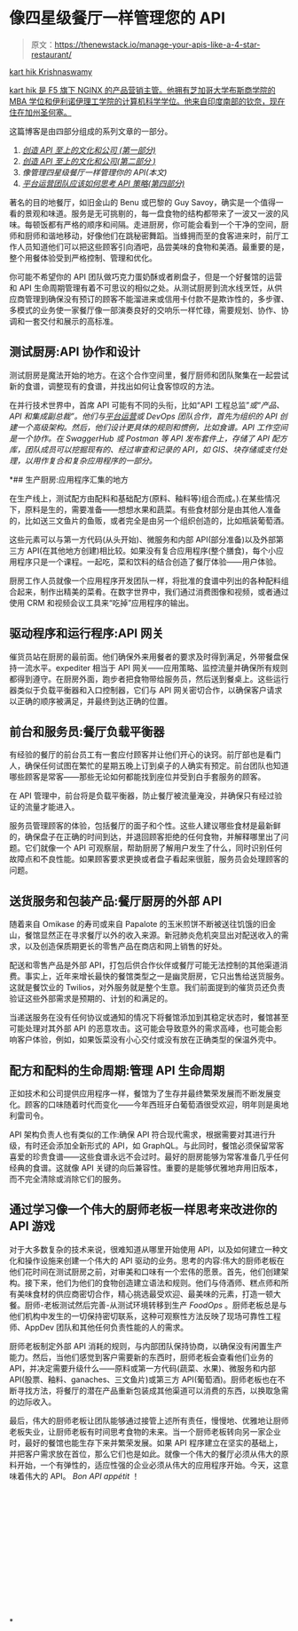 # 像四星级餐厅一样管理您的 API

> 原文：<https://thenewstack.io/manage-your-apis-like-a-4-star-restaurant/>

[](https://www.linkedin.com/in/kkrishnaswamy/)

[kart hik Krishnaswamy](https://www.linkedin.com/in/kkrishnaswamy/)

[kart hik 是 F5 旗下 NGINX 的产品营销主管。他拥有芝加哥大学布斯商学院的 MBA 学位和伊利诺伊理工学院的计算机科学学位。他来自印度南部的钦奈，现在住在加州圣何塞。](https://www.linkedin.com/in/kkrishnaswamy/)

[](https://www.linkedin.com/in/kkrishnaswamy/)[](https://www.linkedin.com/in/kkrishnaswamy/)

这篇博客是由四部分组成的系列文章的一部分。

1.  [*创造 API 至上的文化和公司* *(第一部分)*](https://thenewstack.io/creating-an-api-first-culture-and-company-part-1/)
2.  [*创造 API 至上的文化和公司(第二部分* *)*](https://thenewstack.io/creating-an-api-first-culture-and-company-part-2/)
3.  *像管理四星级餐厅一样管理你的 API(本文)*
4.  *[平台运营团队应该如何思考 API 策略(第四部分)](https://thenewstack.io/how-platform-ops-teams-should-think-about-api-strategy/)*

著名的目的地餐厅，如旧金山的 Benu 或巴黎的 Guy Savoy，确实是一个值得一看的景观和味道。服务是无可挑剔的，每一盘食物的结构都带来了一波又一波的风味。每顿饭都有严格的顺序和间隔。走进厨房，你可能会看到一个干净的空间，厨师和厨师和谐地移动，好像他们在跳秘密舞蹈。当蜂拥而至的食客进来时，前厅工作人员知道他们可以把这些顾客引向酒吧，品尝美味的食物和美酒。最重要的是，整个用餐体验受到严格控制、管理和优化。

你可能不希望你的 API 团队做巧克力蛋奶酥或者刷盘子，但是一个好餐馆的运营和 API 生命周期管理有着不可思议的相似之处。从测试厨房到流水线烹饪，从供应商管理到确保没有预订的顾客不能溜进来或信用卡付款不是欺诈性的，多步骤、多模式的业务使一家餐厅像一部演奏良好的交响乐一样忙碌，需要规划、协作、协调和一套交付和展示的高标准。

## 测试厨房:API 协作和设计

测试厨房是魔法开始的地方。在这个合作空间里，餐厅厨师和团队聚集在一起尝试新的食谱，调整现有的食谱，并找出如何让食客惊叹的方法。

在并行技术世界中，首席 API 可能有不同的头衔，比如“API 工程总监”*或“产品、API 和集成副总裁”。他们与[平台运营](https://www.nginx.com/blog/why-every-company-needs-platform-ops/)或 DevOps 团队合作，首先为组织的 API 创建一个高级架构。然后，他们设计更具体的规则和惯例，比如食谱。API 工作空间是一个协作。在 SwaggerHub 或 Postman 等 API 发布套件上，存储了 API 配方库，团队成员可以挖掘现有的、经过审查和记录的 API，如 GIS、块存储或支付处理，以用作复合和复杂应用程序的一部分。*

 *## 生产厨房:应用程序汇集的地方

在生产线上，测试配方由配料和基础配方(原料、釉料等)组合而成。).在某些情况下，原料是生的，需要准备——想想水果和蔬菜。有些食材部分是由其他人准备的，比如送三文鱼片的鱼贩，或者完全是由另一个组织创造的，比如瓶装葡萄酒。

这些元素可以与第一方代码(从头开始)、微服务和内部 API(部分准备)以及外部第三方 API(在其他地方创建)相比较。如果没有复合应用程序(整个膳食)，每个小应用程序只是一个课程。一起吃，菜和饮料的结合创造了餐厅体验——用户体验。

厨房工作人员就像一个应用程序开发团队一样，将批准的食谱中列出的各种配料组合起来，制作出精美的菜肴。在数字世界中，我们通过消费图像和视频，或者通过使用 CRM 和视频会议工具来“吃掉”应用程序的输出。

## 驱动程序和运行程序:API 网关

催货员站在厨房的最前面。他们确保外来用餐者的要求及时得到满足，外带餐盘保持一流水平。expediter 相当于 API 网关——应用策略、监控流量并确保所有规则都得到遵守。在厨房外面，跑步者把食物带给服务员，然后送到餐桌上。这些运行器类似于负载平衡器和入口控制器，它们与 API 网关密切合作，以确保客户请求以正确的顺序被满足，并最终到达正确的位置。

## 前台和服务员:餐厅负载平衡器

有经验的餐厅的前台员工有一套应付顾客并让他们开心的诀窍。前厅部也是看门人，确保任何试图在繁忙的星期五晚上订到桌子的人确实有预定。前台团队也知道哪些顾客是常客——那些无论如何都能找到座位并受到白手套服务的顾客。

在 API 管理中，前台将是负载平衡器，防止餐厅被流量淹没，并确保只有经过验证的流量才能进入。

服务员管理顾客的体验，包括餐厅的面子和个性。这些人建议哪些食材是最新鲜的，确保盘子在正确的时间到达，并退回顾客拒绝的任何食物，并解释哪里出了问题。它们就像一个 API 可观察层，帮助厨房了解用户发生了什么，同时识别任何故障点和不良性能。如果顾客要求更换或者盘子看起来很脏，服务员会处理顾客的问题。

## 送货服务和包装产品:餐厅厨房的外部 API

随着来自 Omikase 的寿司或来自 Papalote 的玉米煎饼不断被送往饥饿的旧金山，餐馆显然正在寻求餐厅以外的收入来源。新冠肺炎危机突显出对配送收入的需求，以及创造保质期更长的零售产品在商店和网上销售的好处。

配送和零售产品是外部 API，打包后供合作伙伴或餐厅可能无法控制的其他渠道消费。事实上，近年来增长最快的餐馆类型之一是幽灵厨房，它只出售给送货服务。这就是餐饮业的 Twilios，对外服务就是整个生意。我们前面提到的催货员还负责验证这些外部需求是预期的、计划的和满足的。

当递送服务在没有任何协议或通知的情况下将餐馆添加到其稳定状态时，餐馆甚至可能处理对其外部 API 的恶意攻击。这可能会导致意外的需求高峰，也可能会影响客户体验，例如，如果饭菜没有小心交付或没有放在正确类型的保温外壳中。

## 配方和配料的生命周期:管理 API 生命周期

正如技术和公司提供应用程序一样，餐馆为了生存并最终繁荣发展而不断发展变化。顾客的口味随着时代而变化——今年西班牙白葡萄酒很受欢迎，明年则是奥地利雷司令。

API 架构负责人也有类似的工作:确保 API 符合现代需求，根据需要对其进行升级，有时还会添加全新形式的 API，如 GraphQL。与此同时，餐馆必须保留常客喜爱的珍贵食谱——这些食谱永远不会过时。最好的厨房能够为常客准备几乎任何经典的食谱。这就像 API 关键的向后兼容性。重要的是能够优雅地弃用旧版本，而不完全清除或消除它们的服务。

## 通过学习像一个伟大的厨师老板一样思考来改进你的 API 游戏

对于大多数复杂的技术来说，很难知道从哪里开始使用 API，以及如何建立一种文化和操作设施来创建一个伟大的 API 驱动的业务。思考的内容:伟大的厨师老板在他们花时间在测试厨房之前，对审美和口味有一个宏伟的愿景。首先，他们创建架构。接下来，他们为他们的食物创造建立语法和规则。他们与侍酒师、糕点师和所有美味食材的供应商密切合作，精心挑选最受欢迎、最美味的元素，打造一顿大餐。厨师-老板测试然后完善-从测试环境转移到生产 *FoodOps* 。厨师老板总是与他们机构中发生的一切保持密切联系，这种可观察性方法反映了现场可靠性工程师、AppDev 团队和其他任何负责性能的人的需求。

厨师老板制定外部 API 消耗的规则，与内部团队保持协商，以确保没有闲置生产能力。然后，当他们感觉到客户需要新的东西时，厨师老板会查看他们业务的 API，并决定需要升级什么——原料或第一方代码(蔬菜、水果)、微服务和内部 API(股票、釉料、ganaches、三文鱼片)或第三方 API(葡萄酒)。厨师老板也在不断寻找方法，将餐厅的潜在产品重新包装成其他渠道可以消费的东西，以换取急需的边际收入。

最后，伟大的厨师老板让团队能够通过接管上述所有责任，慢慢地、优雅地让厨师老板失业，让厨师老板有时间思考食物的未来。当一个厨师老板转向另一家企业时，最好的餐馆也能生存下来并繁荣发展。如果 API 程序建立在坚实的基础上，并把客户需求放在首位，那么它们也是如此。就像一个伟大的餐厅必须从伟大的原料开始，一个有弹性的，适应性强的企业必须从伟大的应用程序开始。今天，这意味着伟大的 API。 *Bon API appétit* ！

<svg xmlns:xlink="http://www.w3.org/1999/xlink" viewBox="0 0 68 31" version="1.1"><title>Group</title> <desc>Created with Sketch.</desc></svg>*
